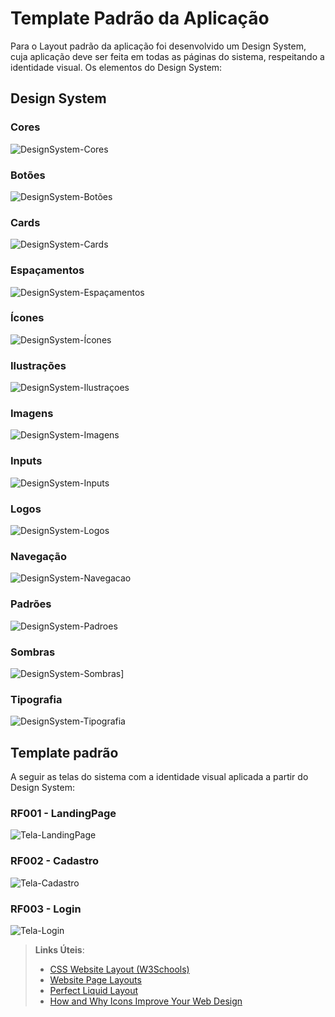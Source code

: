 # Template Padrão da Aplicação

Para o Layout padrão da aplicação  foi desenvolvido um Design System, cuja aplicação deve ser feita em todas as páginas do sistema, respeitando a identidade visual. Os elementos do Design System: 

## Design System

### Cores 
![DesignSystem-Cores](/docs/img/DesignSystem-Cores.png)

### Botões
![DesignSystem-Botões](/docs/img/DesignSystem-Botoes.png)

### Cards
![DesignSystem-Cards](/docs/img/DesignSystem-Cards.png)

### Espaçamentos
![DesignSystem-Espaçamentos](/docs/img/DesignSystem-Espacamentos.png)

### Ícones
![DesignSystem-Ícones](/docs/img/DesignSystem-icones.png)

### Ilustrações
![DesignSystem-Ilustraçoes](/docs/img/DesignSystem-Ilustracoes.png)

### Imagens
![DesignSystem-Imagens](/docs/img/DesignSystem-Imagens.png)

### Inputs
![DesignSystem-Inputs](/docs/img/DesignSystem-Inputs.png)

### Logos
![DesignSystem-Logos](/docs/img/DesignSystem-Logos.png)

### Navegação
![DesignSystem-Navegacao](/docs/img/DesignSystem-Navegacao.png)

### Padrões
![DesignSystem-Padroes](/docs/img/DesignSystem-Padroes.png)

### Sombras
![DesignSystem-Sombras](/docs/img/DesignSystem-Sombras.png)]

### Tipografia
![DesignSystem-Tipografia](/docs/img/DesignSystem-Tipografia.png)

## Template padrão

A seguir as telas do sistema com a identidade visual aplicada a partir do Design System:

### RF001 - LandingPage
![Tela-LandingPage](/docs/img/Tela-RF001-LandingPage.jpeg)

### RF002 - Cadastro
![Tela-Cadastro](/docs/img/Tela-RF002-Cadastro.jpeg)

### RF003 - Login 
![Tela-Login](/docs/img/Tela-RF003-Login.jpeg)

> **Links Úteis**:
>
> - [CSS Website Layout (W3Schools)](https://www.w3schools.com/css/css_website_layout.asp)
> - [Website Page Layouts](http://www.cellbiol.com/bioinformatics_web_development/chapter-3-your-first-web-page-learning-html-and-css/website-page-layouts/)
> - [Perfect Liquid Layout](https://matthewjamestaylor.com/perfect-liquid-layouts)
> - [How and Why Icons Improve Your Web Design](https://usabilla.com/blog/how-and-why-icons-improve-you-web-design/)
